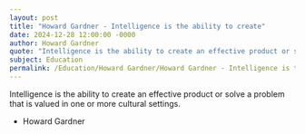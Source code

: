 ```yaml
---
layout: post
title: "Howard Gardner - Intelligence is the ability to create"
date: 2024-12-28 12:00:00 -0000
author: Howard Gardner
quote: "Intelligence is the ability to create an effective product or solve a problem that is valued in one or more cultural settings."
subject: Education
permalink: /Education/Howard Gardner/Howard Gardner - Intelligence is the ability to create
---
```


Intelligence is the ability to create an effective product or solve a problem that is valued in one or more cultural settings.

- Howard Gardner
